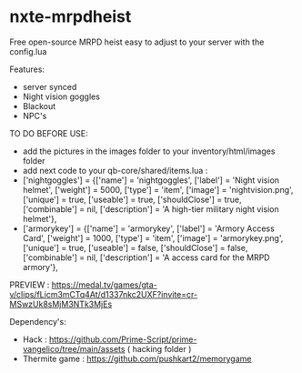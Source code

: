 # nxte-mrpdheist
 Free open-source MRPD heist easy to adjust to your server with the config.lua

Features:
- server synced
- Night vision goggles
- Blackout 
- NPC's 
 
TO DO BEFORE USE:
- add the pictures in the images folder to your inventory/html/images folder
- add next code to your qb-core/shared/items.lua :
- ['nightgoggles'] 			 		= {['name'] = 'nightgoggles', 					['label'] = 'Night vision helmet', 		['weight'] = 5000, 		['type'] = 'item', 		['image'] = 'nightvision.png', 			['unique'] = true, 		['useable'] = true, 	['shouldClose'] = true,    ['combinable'] = nil,   ['description'] = 'A high-tier military night vision helmet'},
- ['armorykey'] 			 			= {['name'] = 'armorykey', 						['label'] = 'Armory Access Card', 		['weight'] = 1000, 		['type'] = 'item', 		['image'] = 'armorykey.png', 			['unique'] = true, 		['useable'] = false, 	['shouldClose'] = false,   ['combinable'] = nil,   ['description'] = 'A access card for the MRPD armory'},


PREVIEW : https://medal.tv/games/gta-v/clips/fLicm3mCTq4At/d1337nkc2UXF?invite=cr-MSwzUk8sMjM3NTk3MjEs


Dependency's:
- Hack : https://github.com/Prime-Script/prime-vangelico/tree/main/assets ( hacking folder )
- Thermite game : https://github.com/pushkart2/memorygame
